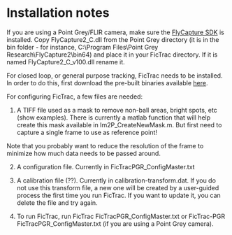 # Installation notes

If you are using a Point Grey/FLIR camera, make sure the [FlyCapture SDK](https://www.flir.com/products/flycapture-sdk/) is installed. Copy FlyCapture2_C.dll from the Point Grey directory (it is in the bin folder - for instance, C:\Program Files\Point Grey Research\FlyCapture2\bin64) and place it in your FicTrac directory. If it is named FlyCapture2_C_v100.dll rename it.

For closed loop, or general purpose tracking, FicTrac needs to be installed. In order to do this, first download the pre-built binaries available [here](https://github.com/murthylab/fictrac/releases/tag/v2.0.2).

For configuring FicTrac, a few files are needed:
1. A TIFF file used as a mask to remove non-ball areas, bright spots, etc (show examples). There is currently a matlab function that will help create this mask available in Im2P_CreateNewMask.m. But first need to capture a single frame to use as reference point!

Note that you probably want to reduce the resolution of the frame to minimize how much data needs to be passed around.

2. A configuration file. Currently in FicTracPGR_ConfigMaster.txt

3. A calibration file (??). Currently in calibration-transform.dat. If you do not use this transform file, a new one will be created by a user-guided process the first time you run FicTrac. If you want to update it, you can delete the file and try again.

4. To run FicTrac, run FicTrac FicTracPGR_ConfigMaster.txt or FicTrac-PGR FicTracPGR_ConfigMaster.txt (if you are using a Point Grey camera).